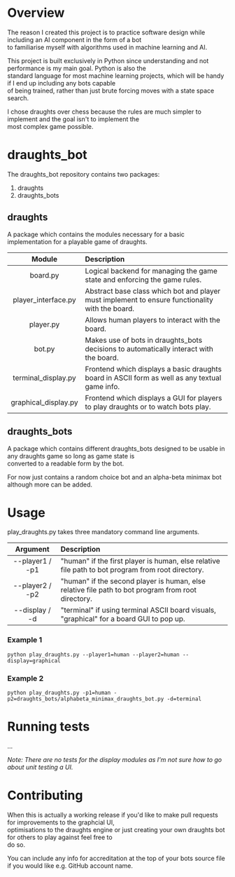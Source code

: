# Overview
The reason I created this project is to practice software design while including an AI component in the form of a bot  
to familiarise myself with algorithms used in machine learning and AI.  

This project is built exclusively in Python since understanding and not performance is my main goal. Python is also the  
standard language for most machine learning projects, which will be handy if I end up including any bots capable  
of being trained, rather than just brute forcing moves with a state space search.  

I chose draughts over chess because the rules are much simpler to implement and the goal isn't to implement the  
most complex game possible. 

# draughts_bot
The draughts_bot repository contains two packages:
1. draughts
2. draughts_bots

## draughts
A package which contains the modules necessary for a basic implementation for a playable game of draughts.

|        Module        | Description                                                                                     |
|:--------------------:|:------------------------------------------------------------------------------------------------|
|       board.py       | Logical backend for managing the game state and enforcing the game rules.                       |
| player_interface.py  | Abstract base class which bot and player must implement to ensure functionality with the board. |
|      player.py       | Allows human players to interact with the board.                                                |
|        bot.py        | Makes use of bots in draughts_bots decisions to automatically interact with the board.          |
| terminal_display.py  | Frontend which displays a basic draughts board in ASCII form as well as any textual game info.  |
| graphical_display.py | Frontend which displays a GUI for players to play draughts or to watch bots play.               |


## draughts_bots
A package which contains different draughts_bots designed to be usable in any draughts game so long as game state is  
converted to a readable form by the bot.

For now just contains a random choice bot and an alpha-beta minimax bot although more can be added.

# Usage
play_draughts.py takes three mandatory command line arguments.

|    Argument     | Description                                                                                                                                                             |
|:---------------:|:------------------------------------------------------------------------------------------------------------------------------------------------------------------------|
| --player1 / -p1 | "human" if the first player is human, else relative file path to bot program from root directory.                                                                       |
| --player2 / -p2 | "human" if the second player is human, else relative file path to bot program from root directory.                                                                      |
| --display / -d  | "terminal" if using terminal ASCII board visuals, "graphical" for a board GUI to pop up.                                                                                |



### Example 1
``python play_draughts.py --player1=human --player2=human --display=graphical``

### Example 2
``python play_draughts.py -p1=human -p2=draughts_bots/alphabeta_minimax_draughts_bot.py -d=terminal``

# Running tests
...

_Note: There are no tests for the display modules as I'm not sure how to go about unit testing a UI._

# Contributing
When this is actually a working release if you'd like to make pull requests for improvements to the graphcial UI,  
optimisations to the draughts engine or just creating your own draughts bot for others to play against feel free to  
do so.  

You can include any info for accreditation at the top of your bots source file if you would like e.g. GitHub account name.
